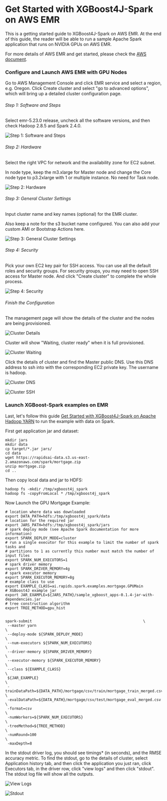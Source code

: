 # Get Started with XGBoost4J-Spark on AWS EMR

This is a getting started guide to XGBoost4J-Spark on AWS EMR. At the end of this guide, the reader will be able to run a sample Apache Spark application that runs on NVIDIA GPUs on AWS EMR.

For more details of AWS EMR and get started, please check the [AWS document](https://docs.aws.amazon.com/emr/latest/ManagementGuide/emr-what-is-emr.html).

### Configure and Launch AWS EMR with GPU Nodes

Go to AWS Management Console and click EMR service and select a region, e.g. Oregon. Click Create cluster and select  "go to advanced options", which will bring up a detailed cluster configuration page.

###### Step 1:  Software and Steps

Select emr-5.23.0 release, uncheck all the software versions, and then check Hadoop 2.8.5 and Spark 2.4.0.

![Step 1: Software and Steps](pics/emr-step-one-software-and-steps.png)

###### Step 2: Hardware

Select the right VPC for network and the availability zone for EC2 subnet.

In node type,  keep the m3.xlarge for Master node and change the Core node type to p3.2xlarge with 1 or multiple instance.  No need for Task node.

![Step 2: Hardware](pics/emr-step-two-hardware.png)

###### Step 3:  General Cluster Settings

Input cluster name and key names (optional) for the EMR cluster.

Also keep a note for the s3 bucket name configured.  You can also add your custom AMI or Bootstrap Actions here.

![Step 3: General Cluster Settings](pics/emr-step-three-general-cluster-settings.png)

######  Step 4: Security

Pick your own EC2 key pair for SSH access. You can use all the default roles and security groups.   For security groups, you may need to open SSH access for Master node. And click "Create cluster" to complete the whole process.

![Step 4: Security](pics/emr-step-four-security.png)

###### Finish the Configuration

The management page will show the details of the cluster and the nodes are being provisioned.

![Cluster Details](pics/emr-cluster-details.png )

Cluster will show "Waiting, cluster ready" when it is full provisioned.

![Cluster Waiting](pics/emr-cluster-waiting.png)

Click the details of cluster and find the Master public DNS. Use this DNS address to ssh into with the corresponding EC2 private key. The username is hadoop.

![Cluster DNS](pics/emr-cluster-dns.png)

![Cluster SSH](pics/emr-cluster-ssh.png)

### Launch XGBoost-Spark examples on EMR

Last, let's follow this guide [Get Started with XGBoost4J-Spark on Apache Hadoop YARN](/getting-started-guides/on-prem-cluster/yarn-scala.md) to run the example with data on Spark.

First get application jar and dataset:

```
mkdir jars
mkdir data
cp target/*.jar jars/
cd data
wget https://rapidsai-data.s3.us-east-2.amazonaws.com/spark/mortgage.zip
unzip mortgage.zip
cd ..
```

Then copy local data and jar to HDFS:

```
hadoop fs -mkdir /tmp/xgboost4j_spark
hadoop fs -copyFromLocal * /tmp/xgboost4j_spark
```

Now Launch the GPU Mortgage Example:

```
# location where data was downloaded
export DATA_PATH=hdfs:/tmp/xgboost4j_spark/data
# location for the required jar
export JARS_PATH=hdfs:/tmp/xgboost4j_spark/jars
# spark deploy mode (see Apache Spark documentation for more information)
export SPARK_DEPLOY_MODE=cluster
# run a single executor for this example to limit the number of spark tasks and
# partitions to 1 as currently this number must match the number of input files
export SPARK_NUM_EXECUTORS=1
# spark driver memory
export SPARK_DRIVER_MEMORY=4g
# spark executor memory
export SPARK_EXECUTOR_MEMORY=8g
# example class to use
export EXAMPLE_CLASS=ai.rapids.spark.examples.mortgage.GPUMain
# XGBoost4J example jar
export JAR_EXAMPLE=${JARS_PATH}/sample_xgboost_apps-0.1.4-jar-with-dependencies.jar
# tree construction algorithm
export TREE_METHOD=gpu_hist


spark-submit                                                  \
 --master yarn                                                                  \
 --deploy-mode ${SPARK_DEPLOY_MODE}                                             \
 --num-executors ${SPARK_NUM_EXECUTORS}                                         \
 --driver-memory ${SPARK_DRIVER_MEMORY}                                         \
 --executor-memory ${SPARK_EXECUTOR_MEMORY}                                     \
 --class ${EXAMPLE_CLASS}                                                       \
 ${JAR_EXAMPLE}                                                                 \
 -trainDataPath=${DATA_PATH}/mortgage/csv/train/mortgage_train_merged.csv       \
 -evalDataPath=${DATA_PATH}/mortgage/csv/test/mortgage_eval_merged.csv          \
 -format=csv                                                                    \
 -numWorkers=${SPARK_NUM_EXECUTORS}                                             \
 -treeMethod=${TREE_METHOD}                                                     \
 -numRound=100                                                                  \
 -maxDepth=8
```

In the stdout driver log, you should see timings\* (in seconds), and the RMSE accuracy metric.  To find the stdout, go to the details of cluster, select Application history tab, and then click the application you just ran, click Executors tab, in the driver row, click "view logs" and then click "stdout".  The stdout log file will show all the outputs.

![View Logs](pics/emr-view-logs.png)

![Stdout](pics/emr-stdout.png)
